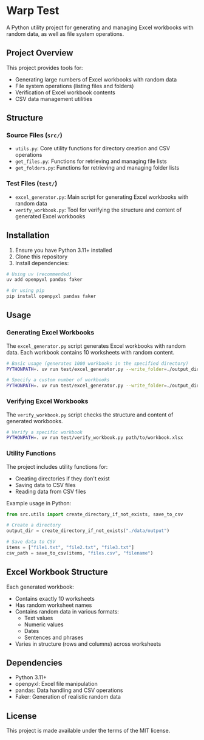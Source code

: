 # Warp Test

A Python utility project for generating and managing Excel workbooks with random data, as well as file system operations.

## Project Overview

This project provides tools for:
- Generating large numbers of Excel workbooks with random data
- File system operations (listing files and folders)
- Verification of Excel workbook contents
- CSV data management utilities

## Structure

### Source Files (`src/`)

- `utils.py`: Core utility functions for directory creation and CSV operations
- `get_files.py`: Functions for retrieving and managing file lists
- `get_folders.py`: Functions for retrieving and managing folder lists

### Test Files (`test/`)

- `excel_generator.py`: Main script for generating Excel workbooks with random data
- `verify_workbook.py`: Tool for verifying the structure and content of generated Excel workbooks

## Installation

1. Ensure you have Python 3.11+ installed
2. Clone this repository
3. Install dependencies:

```bash
# Using uv (recommended)
uv add openpyxl pandas faker

# Or using pip
pip install openpyxl pandas faker
```

## Usage

### Generating Excel Workbooks

The `excel_generator.py` script generates Excel workbooks with random data. Each workbook contains 10 worksheets with random content.

```bash
# Basic usage (generates 1000 workbooks in the specified directory)
PYTHONPATH=. uv run test/excel_generator.py --write_folder=./output_dir

# Specify a custom number of workbooks
PYTHONPATH=. uv run test/excel_generator.py --write_folder=./output_dir --num_workbooks=50
```

### Verifying Excel Workbooks

The `verify_workbook.py` script checks the structure and content of generated workbooks.

```bash
# Verify a specific workbook
PYTHONPATH=. uv run test/verify_workbook.py path/to/workbook.xlsx
```

### Utility Functions

The project includes utility functions for:

- Creating directories if they don't exist
- Saving data to CSV files
- Reading data from CSV files

Example usage in Python:

```python
from src.utils import create_directory_if_not_exists, save_to_csv

# Create a directory
output_dir = create_directory_if_not_exists("./data/output")

# Save data to CSV
items = ["file1.txt", "file2.txt", "file3.txt"]
csv_path = save_to_csv(items, "files.csv", "filename")
```

## Excel Workbook Structure

Each generated workbook:
- Contains exactly 10 worksheets
- Has random worksheet names
- Contains random data in various formats:
  - Text values
  - Numeric values
  - Dates
  - Sentences and phrases
- Varies in structure (rows and columns) across worksheets

## Dependencies

- Python 3.11+
- openpyxl: Excel file manipulation
- pandas: Data handling and CSV operations
- Faker: Generation of realistic random data

## License

This project is made available under the terms of the MIT license.

